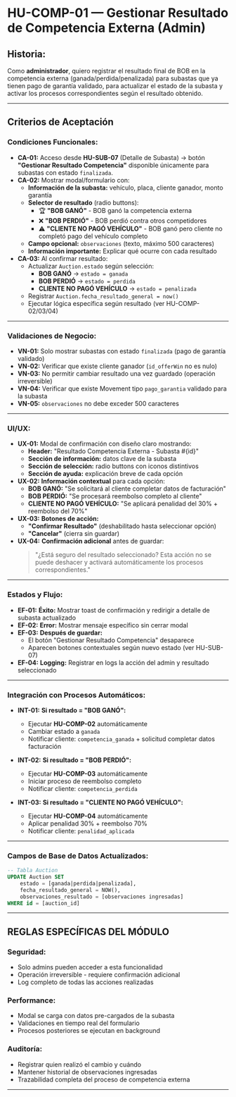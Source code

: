 # HU-COMP-01 — Gestionar Resultado de Competencia Externa (Admin)

## **Historia:**

Como **administrador**, quiero registrar el resultado final de BOB en la competencia externa (ganada/perdida/penalizada) para subastas que ya tienen pago de garantía validado, para actualizar el estado de la subasta y activar los procesos correspondientes según el resultado obtenido.

---

## **Criterios de Aceptación**

### **Condiciones Funcionales:**

- **CA-01:** Acceso desde **HU-SUB-07** (Detalle de Subasta) → botón **"Gestionar Resultado Competencia"** disponible únicamente para subastas con estado `finalizada`.
- **CA-02:** Mostrar modal/formulario con:
    - **Información de la subasta:** vehículo, placa, cliente ganador, monto garantía
    - **Selector de resultado** (radio buttons): 
        - 🏆 **"BOB GANÓ"** - BOB ganó la competencia externa
        - ❌ **"BOB PERDIÓ"** - BOB perdió contra otros competidores
        - ⚠️ **"CLIENTE NO PAGÓ VEHÍCULO"** - BOB ganó pero cliente no completó pago del vehículo completo
    - **Campo opcional:** `observaciones` (texto, máximo 500 caracteres)
    - **Información importante:** Explicar qué ocurre con cada resultado
- **CA-03:** Al confirmar resultado:
    - Actualizar `Auction.estado` según selección:
        - **BOB GANÓ** → `estado = ganada`
        - **BOB PERDIÓ** → `estado = perdida`
        - **CLIENTE NO PAGÓ VEHÍCULO** → `estado = penalizada`
    - Registrar `Auction.fecha_resultado_general = now()`
    - Ejecutar lógica específica según resultado (ver HU-COMP-02/03/04)

---

### **Validaciones de Negocio:**

- **VN-01:** Solo mostrar subastas con estado `finalizada` (pago de garantía validado)
- **VN-02:** Verificar que existe cliente ganador (`id_offerWin` no es nulo)
- **VN-03:** No permitir cambiar resultado una vez guardado (operación irreversible)
- **VN-04:** Verificar que existe Movement tipo `pago_garantia` validado para la subasta
- **VN-05:** `observaciones` no debe exceder 500 caracteres

---

### **UI/UX:**

- **UX-01:** Modal de confirmación con diseño claro mostrando:
    - **Header:** "Resultado Competencia Externa - Subasta #{id}"
    - **Sección de información:** datos clave de la subasta
    - **Sección de selección:** radio buttons con iconos distintivos
    - **Sección de ayuda:** explicación breve de cada opción
- **UX-02:** **Información contextual** para cada opción:
    - **BOB GANÓ:** "Se solicitará al cliente completar datos de facturación"
    - **BOB PERDIÓ:** "Se procesará reembolso completo al cliente"
    - **CLIENTE NO PAGÓ VEHÍCULO:** "Se aplicará penalidad del 30% + reembolso del 70%"
- **UX-03:** **Botones de acción:**
    - **"Confirmar Resultado"** (deshabilitado hasta seleccionar opción)
    - **"Cancelar"** (cierra sin guardar)
- **UX-04:** **Confirmación adicional** antes de guardar:
    > "¿Está seguro del resultado seleccionado? Esta acción no se puede deshacer y activará automáticamente los procesos correspondientes."

---

### **Estados y Flujo:**

- **EF-01:** **Éxito:** Mostrar toast de confirmación y redirigir a detalle de subasta actualizado
- **EF-02:** **Error:** Mostrar mensaje específico sin cerrar modal
- **EF-03:** **Después de guardar:** 
    - El botón "Gestionar Resultado Competencia" desaparece
    - Aparecen botones contextuales según nuevo estado (ver HU-SUB-07)
- **EF-04:** **Logging:** Registrar en logs la acción del admin y resultado seleccionado

---

### **Integración con Procesos Automáticos:**

- **INT-01:** **Si resultado = "BOB GANÓ":**
    - Ejecutar **HU-COMP-02** automáticamente
    - Cambiar estado a `ganada`
    - Notificar cliente: `competencia_ganada` + solicitud completar datos facturación
    
- **INT-02:** **Si resultado = "BOB PERDIÓ":**  
    - Ejecutar **HU-COMP-03** automáticamente
    - Iniciar proceso de reembolso completo
    - Notificar cliente: `competencia_perdida`
    
- **INT-03:** **Si resultado = "CLIENTE NO PAGÓ VEHÍCULO":**
    - Ejecutar **HU-COMP-04** automáticamente
    - Aplicar penalidad 30% + reembolso 70%
    - Notificar cliente: `penalidad_aplicada`

---

### **Campos de Base de Datos Actualizados:**

```sql
-- Tabla Auction
UPDATE Auction SET
    estado = [ganada|perdida|penalizada],
    fecha_resultado_general = NOW(),
    observaciones_resultado = [observaciones ingresadas]
WHERE id = [auction_id]
```

---

## **REGLAS ESPECÍFICAS DEL MÓDULO**

### **Seguridad:**
- Solo admins pueden acceder a esta funcionalidad
- Operación irreversible - requiere confirmación adicional
- Log completo de todas las acciones realizadas

### **Performance:**
- Modal se carga con datos pre-cargados de la subasta
- Validaciones en tiempo real del formulario
- Procesos posteriores se ejecutan en background

### **Auditoría:**
- Registrar quien realizó el cambio y cuándo
- Mantener historial de observaciones ingresadas
- Trazabilidad completa del proceso de competencia externa

---